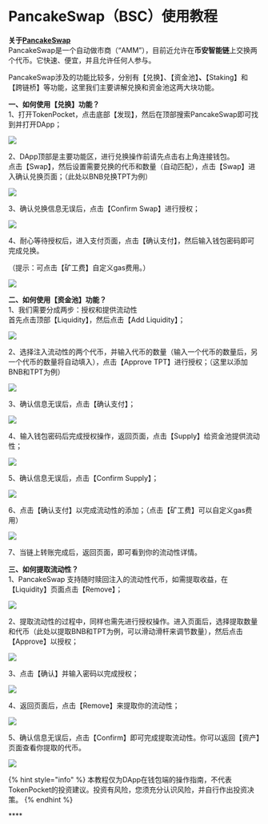 # PancakeSwap（BSC）使用教程

**关于**[**PancakeSwap**](https://pancakeswap.finance/)  
PancakeSwap是一个自动做市商（“AMM”），目前近允许在**币安智能链**上交换两个代币。它快速、便宜，并且允许任何人参与。

PancakeSwap涉及的功能比较多，分别有【兑换】、【资金池】**、**【Staking】和【跨链桥】等功能，这里我们主要讲解兑换和资金池这两大块功能。

**一、如何使用【兑换】功能？**  
1、打开TokenPocket，点击底部【发现】，然后在顶部搜索PancakeSwap即可找到并打开DApp；

![](../.gitbook/assets/1%20%282%29.jpg)

2、DApp顶部是主要功能区，进行兑换操作前请先点击右上角连接钱包。  
点击【Swap】，然后设置需要兑换的代币和数量（自动匹配），点击【Swap】进入确认兑换页面；（此处以BNB兑换TPT为例）

![](../.gitbook/assets/2%20%283%29.jpg)

3、确认兑换信息无误后，点击【Confirm Swap】进行授权；

![](../.gitbook/assets/3%20%282%29.jpg)

4、耐心等待授权后，进入支付页面，点击【确认支付】，然后输入钱包密码即可完成兑换。

（提示：可点击【矿工费】自定义gas费用。）

![](../.gitbook/assets/4.jpg)

**二、如何使用【资金池】功能？**  
1、我们需要分成两步：授权和提供流动性  
首先点击顶部【Liquidity】，然后点击【Add Liquidity】；

![](../.gitbook/assets/5.jpg)

2、选择注入流动性的两个代币，并输入代币的数量（输入一个代币的数量后，另一个代币的数量将自动填入），点击【Approve TPT】进行授权；（这里以添加BNB和TPT为例）

![](../.gitbook/assets/6.jpg)

3、确认信息无误后，点击【确认支付】；

![](../.gitbook/assets/7.jpg)

4、输入钱包密码后完成授权操作，返回页面，点击【Supply】给资金池提供流动性；

![](../.gitbook/assets/8.jpg)

5、确认信息无误后，点击【Confirm Supply】；

![](../.gitbook/assets/9.jpg)

6、点击【确认支付】以完成流动性的添加；（点击【矿工费】可以自定义gas费用）

![](../.gitbook/assets/10.jpg)

7、当链上转账完成后，返回页面，即可看到你的流动性详情。

**三、如何提取流动性？**  
1、PancakeSwap 支持随时赎回注入的流动性代币，如需提取收益，在【Liquidity】页面点击【Remove】；

![](../.gitbook/assets/11.jpg)

2、提取流动性的过程中，同样也需先进行授权操作。进入页面后，选择提取数量和代币（此处以提取BNB和TPT为例，可以滑动滑杆来调节数量），然后点击【Approve】以授权；

![](../.gitbook/assets/12.jpg)

3、点击【确认】并输入密码以完成授权；

![](../.gitbook/assets/13.jpg)

4、返回页面后，点击【Remove】来提取你的流动性；

![](../.gitbook/assets/14.jpg)

5、确认信息无误后，点击【Confirm】即可完成提取流动性。你可以返回【资产】页面查看你提取的代币。

![](../.gitbook/assets/15.jpg)

{% hint style="info" %}
本教程仅为DApp在钱包端的操作指南，不代表TokenPocket的投资建议。投资有风险，您须充分认识风险，并自行作出投资决策。
{% endhint %}

\*\*\*\*



